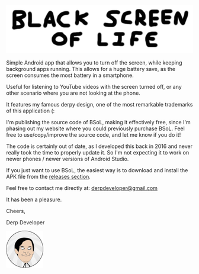 ![Black Screen of Life](./readme-img/title.png)

Simple Android app that allows you to turn off the screen, while keeping background apps running. This allows for a huge battery save, as the screen consumes the most battery in a smartphone.

Useful for listening to YouTube videos with the screen turned off, or any other scenario where you are not looking at the phone.

It features my famous derpy design, one of the most remarkable trademarks of this application (:

I'm publishing the source code of BSoL, making it effectively free, since I'm phasing out my website where you could previously purchase BSoL. Feel free to use/copy/improve the source code, and let me know if you do it!

The code is certainly out of date, as I developed this back in 2016 and never really took the time to properly update it. So I'm not expecting it to work on newer phones / newer versions of Android Studio.

If you just want to use BSoL, the easiest way is to download and install the APK file from the [releases section](https://github.com/derpdeveloperofficial/Black-Screen-of-Life/releases).

Feel free to contact me directly at: derpdeveloper@gmail.com

It has been a pleasure.

Cheers,

Derp Developer

![Derp Developer](./readme-img/derp.png)
